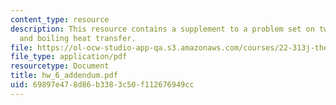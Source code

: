 ```yaml
---
content_type: resource
description: This resource contains a supplement to a problem set on two-phase flow
  and boiling heat transfer.
file: https://ol-ocw-studio-app-qa.s3.amazonaws.com/courses/22-313j-thermal-hydraulics-in-power-technology-spring-2007/69897e478d86b3383c50f112676949cc_hw_6_addendum.pdf
file_type: application/pdf
resourcetype: Document
title: hw_6_addendum.pdf
uid: 69897e47-8d86-b338-3c50-f112676949cc
---
```

